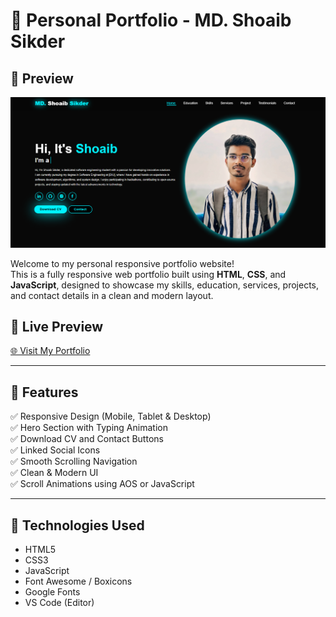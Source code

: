 # 💼 Personal Portfolio - MD. Shoaib Sikder

## 📸 Preview

![Portfolio Screenshot](images/portfolio-preview.png)

Welcome to my personal responsive portfolio website!  
This is a fully responsive web portfolio built using **HTML**, **CSS**, and **JavaScript**, designed to showcase my skills, education, services, projects, and contact details in a clean and modern layout.

## 🔗 Live Preview

[🌐 Visit My Portfolio](shoaibsikderportfolio.kesug.com)

---

## 📂 Features

✅ Responsive Design (Mobile, Tablet & Desktop)  
✅ Hero Section with Typing Animation  
✅ Download CV and Contact Buttons  
✅ Linked Social Icons  
✅ Smooth Scrolling Navigation  
✅ Clean & Modern UI  
✅ Scroll Animations using AOS or JavaScript

---

## 🧰 Technologies Used

- HTML5
- CSS3
- JavaScript
- Font Awesome / Boxicons
- Google Fonts
- VS Code (Editor)
